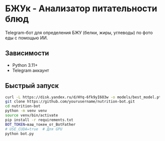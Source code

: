 # БЖУк - Анализатор питательности блюд
Telegram-бот для определения БЖУ (белки, жиры, углеводы) по фото еды с помощью ИИ.

## Зависимости
- Python 3.11+
- Telegram аккаунт

## Быстрый запуск
```bash
curl -L https://disk.yandex.ru/d/HYq-6fk9yI6O3w -o models/best_model.pth
git clone https://github.com/yourusername/nutrition-bot.git
cd nutrition-bot
python -m venv venv
source venv/bin/activate
pip install -r requirements.txt
BOT_TOKEN=ваш_токен_от_BotFather
# USE_CUDA=true  # Для GPU
python bot.py
